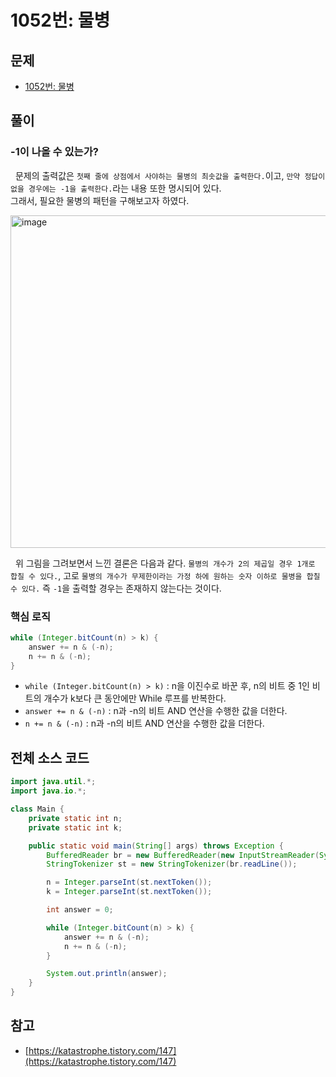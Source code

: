 # 1052번: 물병

## 문제

- [1052번: 물병](https://www.acmicpc.net/problem/1052)

## 풀이

### -1이 나올 수 있는가?

&nbsp; 문제의 출력값은 `첫째 줄에 상점에서 사야하는 물병의 최솟값을 출력한다.`이고, `만약 정답이 없을 경우에는 -1을 출력한다.`라는 내용 또한 명시되어 있다.<br>
그래서, 필요한 물병의 패턴을 구해보고자 하였다.

<img width="532" alt="image" src="https://user-images.githubusercontent.com/68031450/272462375-2fac805a-e42d-4984-806f-ea3fde3ba600.png">

&nbsp; 위 그림을 그려보면서 느낀 결론은 다음과 같다. `물병의 개수가 2의 제곱일 경우 1개로 합칠 수 있다.`, 고로 `물병의 개수가 무제한이라는 가정 하에 원하는 숫자 이하로 물병을 합칠 수 있다.` 즉 `-1`을 출력할 경우는 존재하지 않는다는 것이다.

### 핵심 로직

```java
while (Integer.bitCount(n) > k) {
    answer += n & (-n);
    n += n & (-n);
}
```

- `while (Integer.bitCount(n) > k)` : n을 이진수로 바꾼 후, n의 비트 중 1인 비트의 개수가 k보다 큰 동안에만 While 루프를 반복한다.
- `answer += n & (-n)` : n과 -n의 비트 AND 연산을 수행한 값을 더한다.
- `n += n & (-n)` : n과 -n의 비트 AND 연산을 수행한 값을 더한다.

## 전체 소스 코드

```java
import java.util.*;
import java.io.*;

class Main {
    private static int n;
    private static int k;

    public static void main(String[] args) throws Exception {
        BufferedReader br = new BufferedReader(new InputStreamReader(System.in));
        StringTokenizer st = new StringTokenizer(br.readLine());

        n = Integer.parseInt(st.nextToken());
        k = Integer.parseInt(st.nextToken());

        int answer = 0;

        while (Integer.bitCount(n) > k) {
            answer += n & (-n);
            n += n & (-n);
        }

        System.out.println(answer);
    }
}
```

## 참고

- [https://katastrophe.tistory.com/147](https://katastrophe.tistory.com/147)

